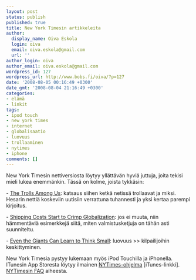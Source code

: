 ```yaml
---
layout: post
status: publish
published: true
title: New York Timesin artikkeleita
author:
  display_name: Oiva Eskola
  login: oiva
  email: oiva.eskola@gmail.com
  url: ''
author_login: oiva
author_email: oiva.eskola@gmail.com
wordpress_id: 127
wordpress_url: http://www.bobs.fi/oiva/?p=127
date: '2008-08-05 00:16:49 +0300'
date_gmt: '2008-08-04 21:16:49 +0300'
categories:
- elämä
- linkit
tags:
- ipod touch
- new york times
- internet
- globalisaatio
- luovuus
- trollaaminen
- nytimes
- iphone
comments: []
---
```

<p>New York Timesin nettiversiosta löytyy yllättävän hyviä juttuja, joita tekisi mieli lukea enemmänkin. Tässä on kolme, joista tykkäsin:</p>
<p>- <a title="NYTimes: The trolls among us" href="http://www.nytimes.com/2008/08/03/magazine/03trolls-t.html?scp=2&amp;sq=troll&amp;st=cse">The Trolls Among Us</a>: katsaus siihen ketkä netissä trollaavat ja miksi. Hesarin nettiä koskeviin uutisiin verrattuna tuhannesti ja yksi kertaa parempi kirjoitus.</p>
<p>- <a title="NYTimes: Shipping Costs Start to Crimp Globalization" href="http://www.nytimes.com/2008/08/03/business/worldbusiness/03global.html?_r=1&amp;scp=1&amp;sq=globalization&amp;st=cse&amp;oref=slogin">Shipping Costs Start to Crimp Globalization</a>: jos ei muuta, niin hämmentäviä esimerkkejä siitä, miten valmistusketjuja on tähän asti suunniteltu.</p>
<p>- <a title="NYTimes: Even the Giants Can Learn to Think Small" href="http://www.nytimes.com/2008/08/03/technology/03unbox.html?ex=1218427200&amp;en=e1754e0bbd09abd5&amp;ei=5070&amp;emc=eta1">Even the Giants Can Learn to Think Small</a>: luovuus >> kilpailijoihin keskittyminen.</p>
<p>New York Timesia pystyy lukemaan myös iPod Touchilla ja iPhonella. ITunesin App Storesta löytyy ilmainen <a title="iTunes App Store: NYTimes" href="http://phobos.apple.com/WebObjects/MZStore.woa/wa/viewSoftware?id=284862083&amp;mt=8">NYTimes-ohjelma</a> [iTunes-linkki]. <a title="About the NYTimes iPhone Application" href="http://www.nytimes.com/ref/membercenter/iphonefaq.html">NYTimesin FAQ</a> aiheesta.</p>
